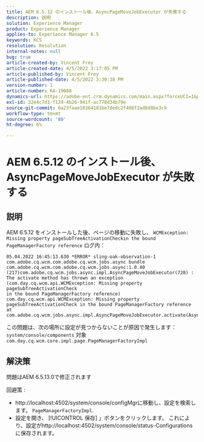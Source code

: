 ```yaml
---
title: AEM 6.5.12 のインストール後、AsyncPageMoveJobExecutor が失敗する
description: 説明
solution: Experience Manager
product: Experience Manager
applies-to: Experience Manager 6.5
keywords: KCS
resolution: Resolution
internal-notes: null
bug: true
article-created-by: Vincent Frey
article-created-date: 4/5/2022 3:17:05 PM
article-published-by: Vincent Frey
article-published-date: 4/5/2022 3:30:38 PM
version-number: 1
article-number: KA-19088
dynamics-url: https://adobe-ent.crm.dynamics.com/main.aspx?forceUCI=1&pagetype=entityrecord&etn=knowledgearticle&id=a9c8686e-f3b4-ec11-983f-000d3a5d0d94
exl-id: 32e4c7d1-f129-4b26-941f-ac778d34b79e
source-git-commit: 6a23faae10364181be7dedc2f408f2ad8d8be3c9
workflow-type: tm+mt
source-wordcount: '80'
ht-degree: 6%

---
```


# AEM 6.5.12 のインストール後、AsyncPageMoveJobExecutor が失敗する

## 説明


AEM 6.5.12 をインストールした後、ページの移動に失敗し、 `WCMException: Missing property pageSubTreeActivationCheckin the bound PageManagerFactory reference` ログ内：

```
05.04.2022 16:45:13.630 *ERROR* sling-oak-observation-1 com.adobe.cq.wcm.com.adobe.cq.wcm.jobs.async bundle 
com.adobe.cq.wcm.com.adobe.cq.wcm.jobs.async:1.0.40 (217)com.adobe.cq.wcm.jobs.async.impl.AsyncPageMoveJobExecutor(728) : 
The activate method has thrown an exception (com.day.cq.wcm.api.WCMException: Missing property pageSubTreeActivationCheck
in the bound PageManagerFactory reference)
com.day.cq.wcm.api.WCMException: Missing property pageSubTreeActivationCheck in the bound PageManagerFactory reference
at com.adobe.cq.wcm.jobs.async.impl.AsyncPageMoveJobExecutor.activate(AsyncPageMoveJobExecutor.java:350)
```


この問題は、次の場所に設定が見つからないことが原因で発生します： `system/console/components` 対象 `com.day.cq.wcm.core.impl.page.PageManagerFactoryImpl`


## 解決策


問題はAEM 6.5.13.0で修正されます

回避策 : 
- http://localhost:4502/system/console/configMgrに移動し、設定を検索します。 `PageManagerFactoryImpl`.
- 設定を開き、 [!UICONTROL 保存] 」ボタンをクリックします。 これにより、設定がhttp://localhost:4502/system/console/status-Configurationsに保存されます。
